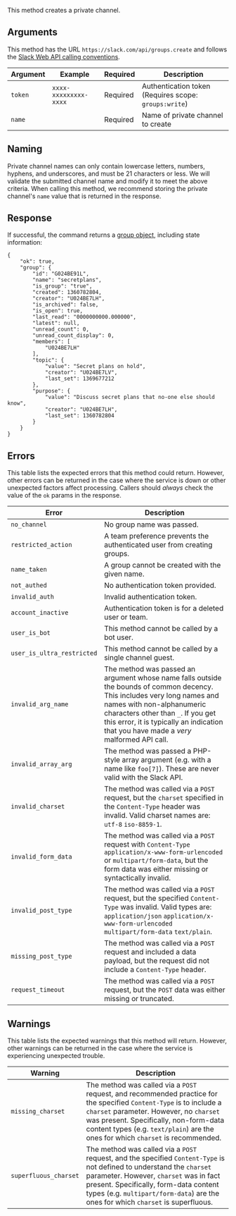 This method creates a private channel.

## Arguments

This method has the URL `https://slack.com/api/groups.create` and follows the [Slack Web API calling conventions](/web#basics).

| Argument | Example | Required | Description |
| --- | --- | --- | --- |
| `token` | `xxxx-xxxxxxxxx-xxxx` | Required | Authentication token (Requires scope: `groups:write`) |
| `name` | &nbsp; | Required | Name of private channel to create |

## Naming

Private channel names can only contain lowercase letters, numbers, hyphens, and underscores, and must be 21 characters or less. We will validate the submitted channel name and modify it to meet the above criteria. When calling this method, we recommend storing the private channel's `name` value that is returned in the response.

## Response

If successful, the command returns a [group object](/types/group), including state information:

```
{
    "ok": true,
    "group": {
        "id": "G024BE91L",
        "name": "secretplans",
        "is_group": "true",
        "created": 1360782804,
        "creator": "U024BE7LH",
        "is_archived": false,
        "is_open": true,
        "last_read": "0000000000.000000",
        "latest": null,
        "unread_count": 0,
        "unread_count_display": 0,
        "members": [
            "U024BE7LH"
        ],
        "topic": {
            "value": "Secret plans on hold",
            "creator": "U024BE7LV",
            "last_set": 1369677212
        },
        "purpose": {
            "value": "Discuss secret plans that no-one else should know",
            "creator": "U024BE7LH",
            "last_set": 1360782804
        }
    }
}
```

## Errors

This table lists the expected errors that this method could return. However, other errors can be returned in the case where the service is down or other unexpected factors affect processing. Callers should _always_ check the value of the `ok` params in the response.

| Error | Description |
| --- | --- |
| `no_channel` | No group name was passed. |
| `restricted_action` | A team preference prevents the authenticated user from creating groups. |
| `name_taken` | A group cannot be created with the given name. |
| `not_authed` | No authentication token provided. |
| `invalid_auth` | Invalid authentication token. |
| `account_inactive` | Authentication token is for a deleted user or team. |
| `user_is_bot` | This method cannot be called by a bot user. |
| `user_is_ultra_restricted` | This method cannot be called by a single channel guest. |
| `invalid_arg_name` | The method was passed an argument whose name falls outside the bounds of common decency. This includes very long names and names with non-alphanumeric characters other than `_`. If you get this error, it is typically an indication that you have made a _very_ malformed API call. |
| `invalid_array_arg` | The method was passed a PHP-style array argument (e.g. with a name like `foo[7]`). These are never valid with the Slack API. |
| `invalid_charset` | The method was called via a `POST` request, but the `charset` specified in the `Content-Type` header was invalid. Valid charset names are: `utf-8` `iso-8859-1`. |
| `invalid_form_data` | The method was called via a `POST` request with `Content-Type` `application/x-www-form-urlencoded` or `multipart/form-data`, but the form data was either missing or syntactically invalid. |
| `invalid_post_type` | The method was called via a `POST` request, but the specified `Content-Type` was invalid. Valid types are: `application/json` `application/x-www-form-urlencoded` `multipart/form-data` `text/plain`. |
| `missing_post_type` | The method was called via a `POST` request and included a data payload, but the request did not include a `Content-Type` header. |
| `request_timeout` | The method was called via a `POST` request, but the `POST` data was either missing or truncated. |

## Warnings

This table lists the expected warnings that this method will return. However, other warnings can be returned in the case where the service is experiencing unexpected trouble.

| Warning | Description |
| --- | --- |
| `missing_charset` | The method was called via a `POST` request, and recommended practice for the specified `Content-Type` is to include a `charset` parameter. However, no `charset` was present. Specifically, non-form-data content types (e.g. `text/plain`) are the ones for which `charset` is recommended. |
| `superfluous_charset` | The method was called via a `POST` request, and the specified `Content-Type` is not defined to understand the `charset` parameter. However, `charset` was in fact present. Specifically, form-data content types (e.g. `multipart/form-data`) are the ones for which `charset` is superfluous. |

